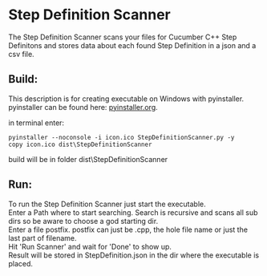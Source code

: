 # Step Definition Scanner

The Step Definition Scanner scans your files for Cucumber C++ Step Definitons and stores data about each found Step Definition in a json and a csv file.

## Build:
This description is for creating executable on Windows with pyinstaller.\
pyinstaller can be found here: [pyinstaller.org](https://www.pyinstaller.org/).

in terminal enter:
```
pyinstaller --noconsole -i icon.ico StepDefinitionScanner.py -y
copy icon.ico dist\StepDefinitionScanner
```

build will be in folder dist\StepDefinitionScanner

## Run:
To run the Step Definition Scanner just start the executable.\
Enter a Path where to start searching. Search is recursive and scans all sub dirs so be aware to choose a god starting dir.\
Enter a file postfix. postfix can just be .cpp, the hole file name or just the last part of filename.\
Hit 'Run Scanner' and wait for 'Done' to show up.\
Result will be stored in StepDefinition.json in the dir where the executable is placed.